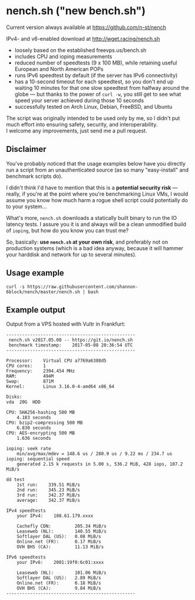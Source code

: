 nench.sh ("new bench.sh")
=========================

Current version always available at https://github.com/n-st/nench

IPv4- and v6-enabled download at http://wget.racing/nench.sh

- loosely based on the established freevps.us/bench.sh
- includes CPU and ioping measurements
- reduced number of speedtests (9 x 100 MB), while retaining useful European
  and North American POPs
- runs IPv6 speedtest by default (if the server has IPv6 connectivity)
- has a 10-second timeout for each speedtest, so you don't end up waiting 10
  minutes for that one slow speedtest from halfway around the globe — but
  thanks to the power of `curl -w`, you still get to see what speed your server
  achieved during those 10 seconds
- successfully tested on Arch Linux, Debian, FreeBSD, and Ubuntu

The script was originally intended to be used only by me, so I didn't put much
effort into ensuring safety, security, and interoperability.  
I welcome any improvements, just send me a pull request.

Disclaimer
----------

You've probably noticed that the usage examples below have you directly run a
script from an unauthenticated source (as so many "easy-install" and benchmark
scripts do).

I didn't think I'd have to mention that this is a **potential security risk** —
really, if you're at the point where you're benchmarking Linux VMs, I would
assume you know how much harm a rogue shell script could potentially do to your
system…

What's more, `nench.sh` downloads a statically built binary to run the IO
latency tests. I assure you it is and always will be a clean unmodified build
of `ioping`, but how do you know you can trust me?

So, basically: **use `nench.sh` at your own risk**, and preferably not on
production systems (which is a bad idea anyway, because it will hammer your
harddisk and network for up to several minutes).

Usage example
-------------

```
curl -s https://raw.githubusercontent.com/shannon-6block/nench/master/nench.sh | bash
```

Example output
--------------

Output from a VPS hosted with Vultr in Frankfurt:

```
-------------------------------------------------
 nench.sh v2017.05.08 -- https://git.io/nench.sh
 benchmark timestamp:    2017-05-08 20:36:54 UTC
-------------------------------------------------

Processor:    Virtual CPU a7769a6388d5
CPU cores:    1
Frequency:    2394.454 MHz
RAM:          494M
Swap:         871M
Kernel:       Linux 3.16.0-4-amd64 x86_64

Disks:
vda  20G  HDD

CPU: SHA256-hashing 500 MB
    4.183 seconds
CPU: bzip2-compressing 500 MB
    6.830 seconds
CPU: AES-encrypting 500 MB
    1.636 seconds

ioping: seek rate
    min/avg/max/mdev = 148.6 us / 280.9 us / 9.22 ms / 234.7 us
ioping: sequential speed
    generated 2.15 k requests in 5.00 s, 536.2 MiB, 428 iops, 107.2 MiB/s

dd test
    1st run:    339.51 MiB/s
    2nd run:    345.23 MiB/s
    3rd run:    342.37 MiB/s
    average:    342.37 MiB/s

IPv4 speedtests
    your IPv4:    108.61.179.xxxx

    Cachefly CDN:         205.34 MiB/s
    Leaseweb (NL):        140.55 MiB/s
    Softlayer DAL (US):   0.08 MiB/s
    Online.net (FR):      0.17 MiB/s
    OVH BHS (CA):         11.13 MiB/s

IPv6 speedtests
    your IPv6:    2001:19f0:6c01:xxxx

    Leaseweb (NL):        101.06 MiB/s
    Softlayer DAL (US):   2.89 MiB/s
    Online.net (FR):      0.18 MiB/s
    OVH BHS (CA):         9.84 MiB/s
-------------------------------------------------
```
